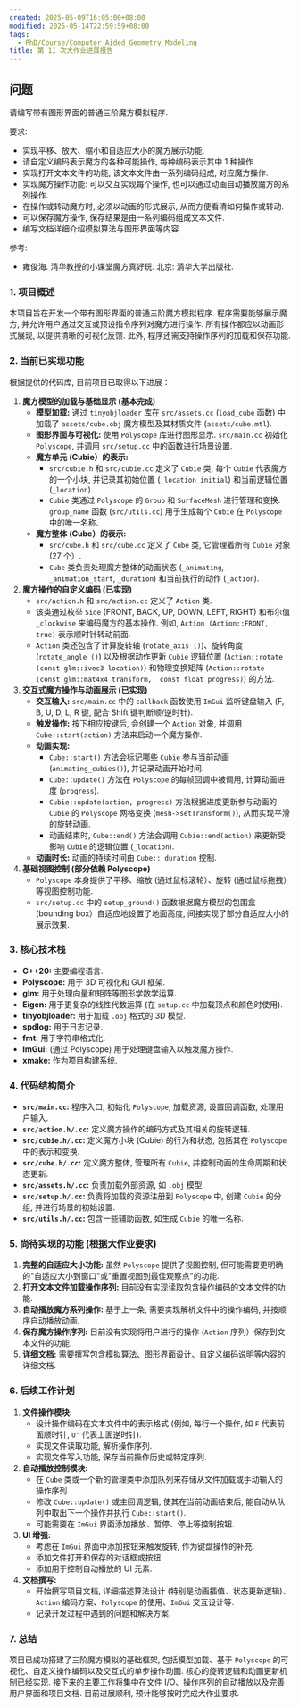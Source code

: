 ```yaml
---
created: 2025-05-09T16:05:00+08:00
modified: 2025-05-14T22:59:59+08:00
tags:
  - PhD/Course/Computer_Aided_Geometry_Modeling
title: 第 11 次大作业进展报告
---
```


## 问题

请编写带有图形界面的普通三阶魔方模拟程序.

要求:

- 实现平移、放大、缩小和自适应大小的魔方展示功能.
- 请自定义编码表示魔方的各种可能操作, 每种编码表示其中 1 种操作.
- 实现打开文本文件的功能, 该文本文件由一系列编码组成, 对应魔方操作.
- 实现魔方操作功能: 可以交互实现每个操作, 也可以通过动画自动播放魔方的系列操作.
- 在操作或转动魔方时, 必须以动画的形式展示, 从而方便看清如何操作或转动.
- 可以保存魔方操作, 保存结果是由一系列编码组成文本文件.
- 编写文档详细介绍模拟算法与图形界面等内容.

参考:

- 雍俊海. 清华教授的小课堂魔方真好玩. 北京: 清华大学出版社.

### 1. 项目概述

本项目旨在开发一个带有图形界面的普通三阶魔方模拟程序. 程序需要能够展示魔方, 并允许用户通过交互或预设指令序列对魔方进行操作. 所有操作都应以动画形式展现, 以提供清晰的可视化反馈. 此外, 程序还需支持操作序列的加载和保存功能.

### 2. 当前已实现功能

根据提供的代码库, 目前项目已取得以下进展：

1. **魔方模型的加载与基础显示 (基本完成)**
    - **模型加载:** 通过 `tinyobjloader` 库在 `src/assets.cc` (`load_cube` 函数) 中加载了 `assets/cube.obj` 魔方模型及其材质文件 (`assets/cube.mtl`).
    - **图形界面与可视化:** 使用 `Polyscope` 库进行图形显示. `src/main.cc` 初始化 `Polyscope`, 并调用 `src/setup.cc` 中的函数进行场景设置.
    - **魔方单元 (Cubie）的表示:**
        - `src/cubie.h` 和 `src/cubie.cc` 定义了 `Cubie` 类, 每个 `Cubie` 代表魔方的一个小块, 并记录其初始位置 (`_location_initial`) 和当前逻辑位置 (`_location`).
        - `Cubie` 类通过 `Polyscope` 的 `Group` 和 `SurfaceMesh` 进行管理和变换. `group_name` 函数 (`src/utils.cc`) 用于生成每个 `Cubie` 在 `Polyscope` 中的唯一名称.
    - **魔方整体 (Cube）的表示:**
        - `src/cube.h` 和 `src/cube.cc` 定义了 `Cube` 类, 它管理着所有 `Cubie` 对象 (27 个）.
        - `Cube` 类负责处理魔方整体的动画状态 (`_animating`, `_animation_start`, `_duration`) 和当前执行的动作 (`_action`).
2. **魔方操作的自定义编码 (已实现)**
    - `src/action.h` 和 `src/action.cc` 定义了 `Action` 类.
    - 该类通过枚举 `Side` (FRONT, BACK, UP, DOWN, LEFT, RIGHT) 和布尔值 `_clockwise` 来编码魔方的基本操作. 例如, `Action (Action::FRONT,  true)` 表示顺时针转动前面.
    - `Action` 类还包含了计算旋转轴 (`rotate_axis ()`)、旋转角度 (`rotate_angle ()`) 以及根据动作更新 `Cubie` 逻辑位置 (`Action::rotate (const glm::ivec3 location)`) 和物理变换矩阵 (`Action::rotate (const glm::mat4x4 transform,  const float progress)`) 的方法.
3. **交互式魔方操作与动画展示 (已实现)**
    - **交互输入:** `src/main.cc` 中的 `callback` 函数使用 `ImGui` 监听键盘输入 (F, B, U, D, L, R 键, 配合 Shift 键判断顺/逆时针).
    - **触发操作:** 按下相应按键后, 会创建一个 `Action` 对象, 并调用 `Cube::start(action)` 方法来启动一个魔方操作.
    - **动画实现:**
        - `Cube::start()` 方法会标记哪些 `Cubie` 参与当前动画 (`animating_cubies()`), 并记录动画开始时间.
        - `Cube::update()` 方法在 `Polyscope` 的每帧回调中被调用, 计算动画进度 (`progress`).
        - `Cubie::update(action, progress)` 方法根据进度更新参与动画的 `Cubie` 的 `Polyscope` 网格变换 (`mesh->setTransform()`), 从而实现平滑的旋转动画.
        - 动画结束时, `Cube::end()` 方法会调用 `Cubie::end(action)` 来更新受影响 `Cubie` 的逻辑位置 (`_location`).
    - **动画时长:** 动画的持续时间由 `Cube::_duration` 控制.
4. **基础视图控制 (部分依赖 Polyscope)**
    - `Polyscope` 本身提供了平移、缩放 (通过鼠标滚轮）、旋转 (通过鼠标拖拽）等视图控制功能.
    - `src/setup.cc` 中的 `setup_ground()` 函数根据魔方模型的包围盒 (bounding box）自适应地设置了地面高度, 间接实现了部分自适应大小的展示效果.

### 3. 核心技术栈

- **C++20:** 主要编程语言.
- **Polyscope:** 用于 3D 可视化和 GUI 框架.
- **glm:** 用于处理向量和矩阵等图形学数学运算.
- **Eigen:** 用于更复杂的线性代数运算 (在 `setup.cc` 中加载顶点和颜色时使用).
- **tinyobjloader:** 用于加载 `.obj` 格式的 3D 模型.
- **spdlog:** 用于日志记录.
- **fmt:** 用于字符串格式化.
- **ImGui:** (通过 Polyscope) 用于处理键盘输入以触发魔方操作.
- **xmake:** 作为项目构建系统.

### 4. 代码结构简介

- **`src/main.cc`:** 程序入口, 初始化 `Polyscope`, 加载资源, 设置回调函数, 处理用户输入.
- **`src/action.h/.cc`:** 定义魔方操作的编码方式及其相关的旋转逻辑.
- **`src/cubie.h/.cc`:** 定义魔方小块 (Cubie) 的行为和状态, 包括其在 `Polyscope` 中的表示和变换.
- **`src/cube.h/.cc`:** 定义魔方整体, 管理所有 `Cubie`, 并控制动画的生命周期和状态更新.
- **`src/assets.h/.cc`:** 负责加载外部资源, 如 `.obj` 模型.
- **`src/setup.h/.cc`:** 负责将加载的资源注册到 `Polyscope` 中, 创建 `Cubie` 的分组, 并进行场景的初始设置.
- **`src/utils.h/.cc`:** 包含一些辅助函数, 如生成 `Cubie` 的唯一名称.

### 5. 尚待实现的功能 (根据大作业要求)

1. **完整的自适应大小功能:** 虽然 `Polyscope` 提供了视图控制, 但可能需要更明确的"自适应大小到窗口"或"重置视图到最佳观察点"的功能.
2. **打开文本文件加载操作序列:** 目前没有实现读取包含操作编码的文本文件的功能.
3. **自动播放魔方系列操作:** 基于上一条, 需要实现解析文件中的操作编码, 并按顺序自动播放动画.
4. **保存魔方操作序列:** 目前没有实现将用户进行的操作 (`Action` 序列）保存到文本文件的功能.
5. **详细文档:** 需要撰写包含模拟算法、图形界面设计、自定义编码说明等内容的详细文档.

### 6. 后续工作计划

1. **文件操作模块:**
    - 设计操作编码在文本文件中的表示格式 (例如, 每行一个操作, 如 `F` 代表前面顺时针, `U'` 代表上面逆时针).
    - 实现文件读取功能, 解析操作序列.
    - 实现文件写入功能, 保存当前操作历史或特定序列.
2. **自动播放控制模块:**
    - 在 `Cube` 类或一个新的管理类中添加队列来存储从文件加载或手动输入的操作序列.
    - 修改 `Cube::update()` 或主回调逻辑, 使其在当前动画结束后, 能自动从队列中取出下一个操作并执行 `Cube::start()`.
    - 可能需要在 `ImGui` 界面添加播放、暂停、停止等控制按钮.
3. **UI 增强:**
    - 考虑在 `ImGui` 界面中添加按钮来触发旋转, 作为键盘操作的补充.
    - 添加文件打开和保存的对话框或按钮.
    - 添加用于控制自动播放的 UI 元素.
4. **文档撰写:**
    - 开始撰写项目文档, 详细描述算法设计 (特别是动画插值、状态更新逻辑)、`Action` 编码方案、`Polyscope` 的使用、`ImGui` 交互设计等.
    - 记录开发过程中遇到的问题和解决方案.

### 7. 总结

项目已成功搭建了三阶魔方模拟的基础框架, 包括模型加载、基于 `Polyscope` 的可视化、自定义操作编码以及交互式的单步操作动画. 核心的旋转逻辑和动画更新机制已经实现. 接下来的主要工作将集中在文件 I/O、操作序列的自动播放以及完善用户界面和项目文档. 目前进展顺利, 预计能够按时完成大作业要求.
